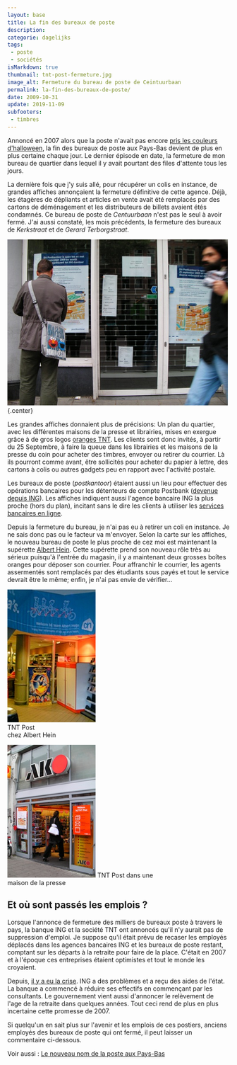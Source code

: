```yaml
---
layout: base
title: La fin des bureaux de poste
description: 
categorie: dagelijks
tags: 
 - poste
 - sociétés
isMarkdown: true
thumbnail: tnt-post-fermeture.jpg
image_alt: Fermeture du bureau de poste de Ceintuurbaan
permalink: la-fin-des-bureaux-de-poste/
date: 2009-10-31
update: 2019-11-09
subfooters:
 - timbres
---
```




Annoncé en 2007 alors que la poste n'avait pas encore [pris les couleurs d'halloween](/la-poste-prends-les-couleurs-d-halloween), la fin des bureaux de poste  aux Pays-Bas devient de plus en plus certaine chaque jour. Le dernier épisode en date, la fermeture de mon bureau de quartier dans lequel il y avait pourtant des files d'attente tous les jours.

La dernière fois que j'y suis allé, pour récupérer un colis en instance, de grandes affiches annonçaient la fermeture définitive de cette agence. Déjà, les étagères de dépliants et articles en vente avait été remplacés par des cartons de déménagement et les distributeurs de billets avaient étés condamnés. Ce bureau de poste de *Centuurbaan* n'est pas le seul à avoir fermé. J'ai aussi constaté, les mois précédents, la fermeture des bureaux de *Kerkstraat* et de *Gerard Terborgstraat*.

![Fermeture du bureau de poste de Ceintuurbaan](tnt-post-fermeture.jpg){.center}

Les grandes affiches donnaient plus de précisions: Un plan du quartier, avec les différentes maisons de la presse et librairies, mises en exergue grâce à de gros logos [oranges TNT](/petits-vols-en-public). Les clients sont donc invités, à partir du 25 Septembre, à faire la queue dans les librairies et les maisons de la presse du coin pour acheter des timbres, envoyer ou retirer du courrier. Là ils pourront comme avant, être sollicités pour acheter du papier à lettre, des cartons à colis ou autres gadgets peu en rapport avec l'activité postale.

Les bureaux de poste (*postkantoor*)  étaient aussi un lieu pour effectuer des opérations bancaires pour les détenteurs de compte Postbank ([devenue depuis ING](/postbank-devient-ing-officielement)). Les affiches indiquent aussi l'agence bancaire ING la plus proche (hors du plan), incitant sans le dire les clients à utiliser les [services bancaires en ligne](/internetbankiren-experience).

Depuis la fermeture du bureau, je n'ai pas eu à retirer un coli en instance. Je ne sais donc pas ou le facteur va m'envoyer. Selon la carte sur les affiches, le nouveau bureau de poste le plus proche de cez moi est maintenant la supérette [Albert Hein](/albert-hein-et-compagnie). Cette supérette prend son nouveau rôle très au sérieux puisqu'à l'entrée du magasin, il y a maintenant deux grosses boîtes oranges pour déposer son courrier. Pour affranchir le courrier, les agents assermentés sont remplacés par des étudiants sous payés et tout le service devrait être le même; enfin, je n'ai pas envie de vérifier...

<div class="flex justify-center">
  <div class="m-1 text-center">

  ![TNT chez AH comptoir](tnt-a-albert-hein.jpg)  
  <span class="text-xs">TNT Post<br>chez Albert Hein</span>
  </div>

  <div class="m-1 text-center">

  ![TNT chez AKO devanture](tnt-chez-ako.jpg)
  <span class="text-xs">TNT Post dans une<br>maison de la presse</span>
  </div>
</div>


## Et où sont passés les emplois ?

Lorsque l'annonce de fermeture des milliers de bureaux poste à travers le pays, la banque ING et la société TNT ont annoncés qu'il n'y aurait pas de suppression d'emploi. Je suppose qu'il était prévu de recaser les employés déplacés dans les agences bancaires ING et les bureaux de poste restant, comptant sur les départs à la retraite pour faire de la place. C'était en 2007 et à l'époque ces entreprises étaient optimistes et tout le monde les croyaient. 

Depuis, [il y a eu la crise](/les-deboires-de-la-royal-bank-of-scotland). ING a des problèmes et a reçu des aides de l'état. La banque a commencé à réduire ses effectifs en commençant par les consultants. Le gouvernement vient aussi d'annoncer le relèvement de l'age de la retraite dans quelques années. Tout ceci rend de plus en plus incertaine cette promesse de 2007.

Si quelqu'un en sait plus sur l'avenir et les emplois de ces postiers, anciens employés des bureaux de poste qui ont fermé, il peut laisser un commentaire ci-dessous.

Voir aussi : [Le nouveau nom de la poste aux Pays-Bas](/le-nouveau-nom-de-la-poste-aux-pays-bas)
